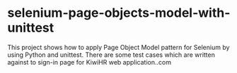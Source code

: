 # selenium-page-objects-model-with-unittest
This project shows how to apply Page Object Model pattern for Selenium by using Python and unittest. There are some test cases which are written against to sign-in page for KiwiHR web application..com
